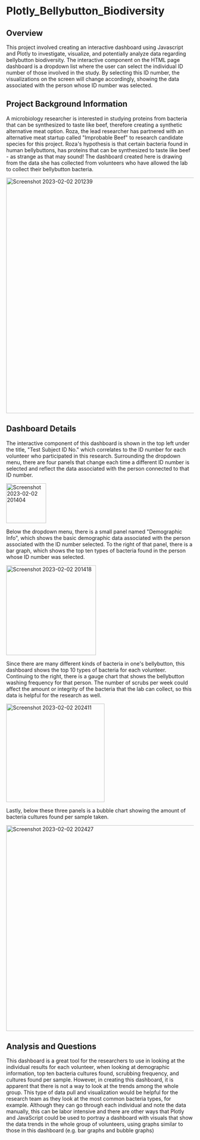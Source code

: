 # Plotly_Bellybutton_Biodiversity

## Overview
This project involved creating an interactive dashboard using Javascript and Plotly to investigate, visualize, and potentially analyze data regarding bellybutton biodiversity. The interactive component on the HTML page dashboard is a dropdown list where the user can select the individual ID number of those involved in the study. By selecting this ID number, the visualizations on the screen will change accordingly, showing the data associated with the person whose ID number was selected. 

## Project Background Information
A microbiology researcher is interested in studying proteins from bacteria that can be synthesized to taste like beef, therefore creating a synthetic alternative meat option. Roza, the lead researcher has partnered with an alternative meat startup called "Improbable Beef" to research candidate species for this project. Roza's hypothesis is that certain bacteria found in human bellybuttons, has proteins that can be synthesized to taste like beef - as strange as that may sound! The dashboard created here is drawing from the data she has collected from volunteers who have allowed the lab to collect their bellybutton bacteria. 

<img width="632" alt="Screenshot 2023-02-02 201239" src="https://user-images.githubusercontent.com/114960958/216487442-0bd36d22-4d7b-4c1d-84a6-451de3881247.png">

## Dashboard Details
The interactive component of this dashboard is shown in the top left under the title, "Test Subject ID No." which correlates to the ID number for each volunteer who participated in this research. Surrounding the dropdown menu, there are four panels that change each time a different ID number is selected and reflect the data associated with the person connected to that ID number. 

<img width="107" alt="Screenshot 2023-02-02 201404" src="https://user-images.githubusercontent.com/114960958/216488838-4d37b10a-efed-4cc4-840b-38faf767c7b8.png">

Below the dropdown menu, there is a small panel named "Demographic Info", which shows the basic demographic data associated with the person associated with the ID number selected. To the right of that panel, there is a bar graph, which shows the top ten types of bacteria found in the person whose ID number was selected. 

<img width="241" alt="Screenshot 2023-02-02 201418" src="https://user-images.githubusercontent.com/114960958/216488872-f608fc8b-399b-44e8-af11-bffcc9bcb7ad.png">

Since there are many different kinds of bacteria in one's bellybutton, this dashboard shows the top 10 types of bacteria for each volunteer. Continuing to the right, there is a gauge chart that shows the bellybutton washing frequency for that person. The number of scrubs per week could affect the amount or integrity of the bacteria that the lab can collect, so this data is helpful for the research as well. 


<img width="264" alt="Screenshot 2023-02-02 202411" src="https://user-images.githubusercontent.com/114960958/216488923-d8926647-53b5-49e7-a8a3-7c1f2edf747b.png">

Lastly, below these three panels is a bubble chart showing the amount of bacteria cultures found per sample taken. 

<img width="552" alt="Screenshot 2023-02-02 202427" src="https://user-images.githubusercontent.com/114960958/216488929-37aff881-5a42-42aa-9b9a-7c54caa18b31.png">

## Analysis and Questions
This dashboard is a great tool for the researchers to use in looking at the individual results for each volunteer, when looking at demographic information, top ten bacteria cultures found, scrubbing frequency, and cultures found per sample. However, in creating this dashboard, it is apparent that there is not a way to look at the trends among the whole group. This type of data pull and visualization would be helpful for the research team as they look at the most common bacteria types, for example. Although they can go through each individual and note the data manually, this can be labor intensive and there are other ways that Plotly and JavaScript could be used to portray a dashboard with visuals that show the data trends in the whole group of volunteers, using graphs similar to those in this dashboard (e.g. bar graphs and bubble graphs)
